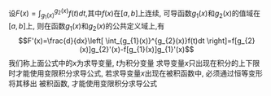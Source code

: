

设$\displaystyle{F(x)=\int_{g_{1}(x)}^{g_{2}(x)}f(t)dt}$,其中$f(x)$在$[a,b]$上连续, 可导函数$g_{1}(x)$和$g_{2}(x)$的值域在$[a,b]$上, 则在函数$g_{1}(x)$和$g_{2}(x)$的公共定义域上,有$$F'(x)=\frac{d}{dx}\left[ \int_{g_{1}(x)}^{g_{2}(x)}f(t)dt  \right]=f[g_{2}(x)]g_{2}'(x)-f[g_{1}(x)]g_{1}'(x)$$
我们称上面公式中的$x$为求导变量, $t$为积分变量
求导变量$x$只出现在积分的上下限时才能使用变限积分求导公式, 若求导变量$x$出现在被积函数中, 必须通过恒等变形 将其移出 被积函数, 才能使用变限积分求导公式


